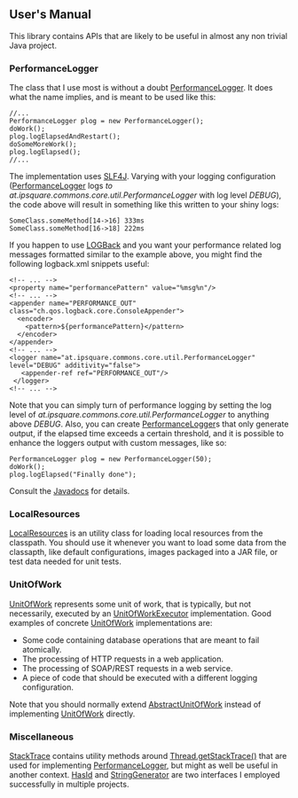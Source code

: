 User's Manual
-------------
This library contains APIs that are likely to be useful in almost any non trivial Java project.

### PerformanceLogger
The class that I use most is without a doubt [PerformanceLogger][]. It does what the name implies, and is meant to be used like this:

    //...
    PerformanceLogger plog = new PerformanceLogger();
    doWork();
    plog.logElapsedAndRestart();
    doSomeMoreWork();
    plog.logElapsed();
    //...

The implementation uses [SLF4J][]. Varying with your logging configuration ([PerformanceLogger][] logs *to at.ipsquare.commons.core.util.PerformanceLogger* with log level *DEBUG*),
the code above will result in something like this written to your shiny logs:

    SomeClass.someMethod[14->16] 333ms
    SomeClass.someMethod[16->18] 222ms

If you happen to use [LOGBack][] and you want your performance related log messages formatted similar to the example above, you might find the following logback.xml snippets useful:

    <!-- ... -->
    <property name="performancePattern" value="%msg%n"/>
    <!-- ... -->
    <appender name="PERFORMANCE_OUT" class="ch.qos.logback.core.ConsoleAppender">
      <encoder>
        <pattern>${performancePattern}</pattern>
      </encoder>
    </appender>
    <!-- ... -->
    <logger name="at.ipsquare.commons.core.util.PerformanceLogger" level="DEBUG" additivity="false">
       <appender-ref ref="PERFORMANCE_OUT"/>
     </logger>
    <!-- ... --> 

Note that you can simply turn of performance logging by setting the log level of *at.ipsquare.commons.core.util.PerformanceLogger* to anything above *DEBUG*.
Also, you can create [PerformanceLogger][]s that only generate output, if the elapsed time exceeds a certain threshold,
and it is possible to enhance the loggers output with custom messages, like so:

    PerformanceLogger plog = new PerformanceLogger(50);
    doWork();
    plog.logElapsed("Finally done");

Consult the [Javadocs][] for details.

### LocalResources
[LocalResources][] is an utility class for loading local resources from the classpath. You should use it whenever you want to load some data from the classapth, 
like default configurations, images packaged into a JAR file, or test data needed for unit tests.

### UnitOfWork
[UnitOfWork][] represents some unit of work, that is typically, but not necessarily, executed by an [UnitOfWorkExecutor][] implementation. Good examples of concrete 
[UnitOfWork][] implementations are:

* Some code containing database operations that are meant to fail atomically.
* The processing of HTTP requests in a web application.
* The processing of SOAP/REST requests in a web service.
* A piece of code that should be executed with a different logging configuration.

Note that you should normally extend [AbstractUnitOfWork][] instead of implementing [UnitOfWork][] directly.

### Miscellaneous
[StackTrace][] contains utility methods around [Thread.getStackTrace()](http://docs.oracle.com/javase/7/docs/api/java/lang/Thread.html#getStackTrace%28%29)
that are used for implementing [PerformanceLogger][], but might as well be useful in another context. [HasId][] and [StringGenerator][]
are two interfaces I employed successfully in multiple projects.

[PerformanceLogger]: http://ipsquarecommons.sourceforge.net/ipsquare-commons-core/apidocs/at/ipsquare/commons/core/util/PerformanceLogger.html 
[SLF4J]: http://www.slf4j.org/
[LOGBack]: http://logback.qos.ch/
[Javadocs]: http://ipsquarecommons.sourceforge.net/ipsquare-commons-core/apidocs/at/ipsquare/commons/core/util/PerformanceLogger.html
[UnitOfWork]: http://ipsquarecommons.sourceforge.net/ipsquare-commons-core/apidocs/at/ipsquare/commons/core/interfaces/UnitOfWork.html
[UnitOfWorkExecutor]: http://ipsquarecommons.sourceforge.net/ipsquare-commons-core/apidocs/at/ipsquare/commons/core/interfaces/UnitOfWorkExecutor.html
[AbstractUnitOfWork]: http://ipsquarecommons.sourceforge.net/ipsquare-commons-core/apidocs/at/ipsquare/commons/core/interfaces/AbstractUnitOfWork.html
[StackTrace]: http://ipsquarecommons.sourceforge.net/ipsquare-commons-core/apidocs/at/ipsquare/commons/core/util/StackTrace.html
[HasId]: http://ipsquarecommons.sourceforge.net/ipsquare-commons-core/apidocs/at/ipsquare/commons/core/interfaces/HasId.html
[StringGenerator]: http://ipsquarecommons.sourceforge.net/ipsquare-commons-core/apidocs/at/ipsquare/commons/core/interfaces/StringGenerator.html
[LocalResources]: http://ipsquarecommons.sourceforge.net/ipsquare-commons-core/apidocs/at/ipsquare/commons/core/util/LocalResources.html
